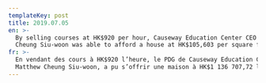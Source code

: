 ```yaml
---
templateKey: post
title: 2019.07.05
en: >-
  By selling courses at HK$920 per hour, Causeway Education Center CEO Matthew
  Cheung Siu-woon was able to afford a house at HK$105,603 per square foot.
fr: >-
  En vendant des cours à HK$920 l’heure, le PDG de Causeway Education Center,
  Matthew Cheung Siu-woon, a pu s’offrir une maison à HK$1 136 707,72 le m².
---
```


